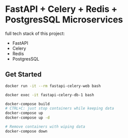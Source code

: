 # FastAPI + Celery + Redis + PostgresSQL Microservices

full tech stack of this project:

- FastAPI
- Celery
- Redis
- PostgresSQL

## Get Started

```sh
docker run -it --rm fastapi-celery-web bash
```

```sh
docker exec -it fastapi-celery-db-1 bash
```

```sh
docker-compose build
# CTRL+C: just stop containers while keeping data
docker-compose up
docker-compose up -d

# Remove containers with wiping data
docker-compose down 
```